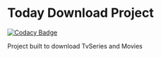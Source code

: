 # Today Download Project

[![Codacy Badge](https://api.codacy.com/project/badge/Grade/4ee9596853c44593b7e08aea4cc25817)](https://app.codacy.com/manual/Dratius/Today?utm_source=github.com&utm_medium=referral&utm_content=Dratius/Today&utm_campaign=Badge_Grade_Dashboard)

Project built to download TvSeries and Movies
